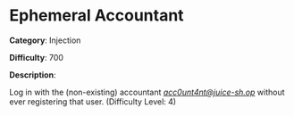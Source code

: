 # Ephemeral Accountant

**Category**: Injection

**Difficulty**: 700

**Description**:

Log in with the (non-existing) accountant <i>acc0unt4nt@juice-sh.op</i> without ever registering that user. (Difficulty Level: 4)
